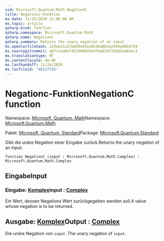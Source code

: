 ```yaml
---
uid: Microsoft.Quantum.Math.NegationC
title: Negationc-Funktion
ms.date: 11/25/2020 12:00:00 AM
ms.topic: article
qsharp.kind: function
qsharp.namespace: Microsoft.Quantum.Math
qsharp.name: NegationC
qsharp.summary: Returns the unary negation of an input.
ms.openlocfilehash: 22dae21a1fbbd9ed2e1054bd863a2494e88b4729
ms.sourcegitcommit: a87c1aa8e7453360025e47ba614f25b02ea84ec3
ms.translationtype: MT
ms.contentlocale: de-DE
ms.lasthandoff: 11/26/2020
ms.locfileid: "96227742"
---
```

# <a name="negationc-function"></a><span data-ttu-id="09bb8-102">Negationc-Funktion</span><span class="sxs-lookup"><span data-stu-id="09bb8-102">NegationC function</span></span>

<span data-ttu-id="09bb8-103">Namespace: [Microsoft. Quantum. Math](xref:Microsoft.Quantum.Math)</span><span class="sxs-lookup"><span data-stu-id="09bb8-103">Namespace: [Microsoft.Quantum.Math](xref:Microsoft.Quantum.Math)</span></span>

<span data-ttu-id="09bb8-104">Paket: [Microsoft. Quantum. Standard](https://nuget.org/packages/Microsoft.Quantum.Standard)</span><span class="sxs-lookup"><span data-stu-id="09bb8-104">Package: [Microsoft.Quantum.Standard](https://nuget.org/packages/Microsoft.Quantum.Standard)</span></span>


<span data-ttu-id="09bb8-105">Gibt die unäre Negation einer Eingabe zurück.</span><span class="sxs-lookup"><span data-stu-id="09bb8-105">Returns the unary negation of an input.</span></span>

```qsharp
function NegationC (input : Microsoft.Quantum.Math.Complex) : Microsoft.Quantum.Math.Complex
```


## <a name="input"></a><span data-ttu-id="09bb8-106">Eingabe</span><span class="sxs-lookup"><span data-stu-id="09bb8-106">Input</span></span>

### <a name="input--complex"></a><span data-ttu-id="09bb8-107">Eingabe: [Komplex](xref:Microsoft.Quantum.Math.Complex)</span><span class="sxs-lookup"><span data-stu-id="09bb8-107">input : [Complex](xref:Microsoft.Quantum.Math.Complex)</span></span>

<span data-ttu-id="09bb8-108">Ein Wert, dessen Negations Wert zurückgegeben werden soll.</span><span class="sxs-lookup"><span data-stu-id="09bb8-108">A value whose negation is to be returned.</span></span>



## <a name="output--complex"></a><span data-ttu-id="09bb8-109">Ausgabe: [Komplex](xref:Microsoft.Quantum.Math.Complex)</span><span class="sxs-lookup"><span data-stu-id="09bb8-109">Output : [Complex](xref:Microsoft.Quantum.Math.Complex)</span></span>

<span data-ttu-id="09bb8-110">Die unäre Negation von `input` .</span><span class="sxs-lookup"><span data-stu-id="09bb8-110">The unary negation of `input`.</span></span>
